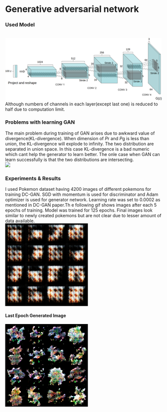 # Generative adversarial network
### Used Model 
</br> ![](https://github.com/Shreeyash-iitr/GenerativeModels/blob/master/GAN/dcgan.png) </br>
Although numbers of channels in each layer(except last one) is reduced to half due to computation limit.

###  Problems with learning GAN
The main problem during training of GAN arises due to awkward value of divergence(KL-divergence). When dimension of *P*r and *P*g is less than union, the KL-divergence will explode to infinity. The two distribution are separated in union space. In this case KL-divergence is a bad numeric which cant help the generator to learn better. The onle case when GAN can learn successfully is that the two distributions are intersecting.</br>
![](https://cdn-images-1.medium.com/max/1300/1*xRjphX2OGhfDllYFIkabzw.png)</br>

### Experiments & Results 
I used Pokemon dataset having 4200 images of different pokemons for training DC-GAN. SGD with momentum is used for discriminator and Adam optimizer is used for generator network. Learning rate was set to 0.0002 as mentioned in DC-GAN paper.Th e following gif shows images after each 5 epochs of training. Model was trained for 125 epochs. Final images look similar to newly created pokemons but are not clear due to lesser amount of data available.</br>
![](https://github.com/Shreeyash-iitr/GenerativeModels/blob/master/GAN/results/pokemon.gif)</br>

#### Last Epoch Generated Image

![](https://github.com/Shreeyash-iitr/GenerativeModels/blob/master/GAN/results/Pokemon%20Generated%20Images/individualImage.png)</br>
